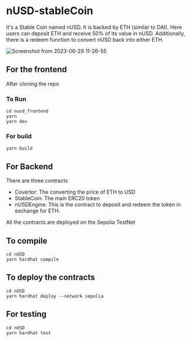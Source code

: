 # nUSD-stableCoin

It's a Stable Coin named nUSD. It is backed by ETH (similar to DAI). Here users can deposit ETH and receive 50% of its value in nUSD. Additionally, there is a redeem function to convert nUSD back into either ETH.
 
![Screenshot from 2023-06-29 11-26-55](https://github.com/Parthib314/nUSD-stablecoin/assets/94271200/107721eb-b26d-4a45-b454-1e4a2f2fcf6f)

## For the frontend 
After cloning the repo 
### To Run
```
cd nusd_frontend
yarn
yarn dev
```
### For build
```
yarn build
```
## For Backend

There are three contracts 
 - Covertor: The converting the price of ETH to USD
 - StableCoin: The main ERC20 token
 - nUSDEngine: This is the contract to deposit and redeem the token in exchange for ETH.

All the contracts are deployed on the Sepolia TestNet

## To compile 
```
cd nUSD
yarn hardhat compile
```

## To deploy the contracts
```
cd nUSD
yarn hardhat deploy --network sepolia
```
## For testing

```
cd nUSD
yarn hardhat test
```

